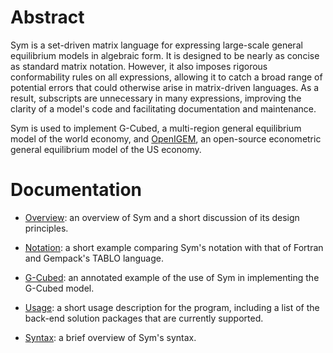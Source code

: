 # Abstract

Sym is a set-driven matrix language for expressing large-scale general 
equilibrium models in algebraic form. It is designed to be nearly as 
concise as standard matrix notation. However, it also imposes rigorous 
conformability rules on all expressions, allowing it to catch a broad 
range of potential errors that could otherwise arise in matrix-driven 
languages. As a result, subscripts are unnecessary in many expressions, 
improving the clarity of a model's code and facilitating documentation 
and maintenance. 

Sym is used to implement G-Cubed, a multi-region general equilibrium model 
of the world economy, and [OpenIGEM](https://pjwilcoxen.github.io/openigem/), 
an open-source econometric general equilibrium model of the US economy.

# Documentation

+ [Overview](sym-overview.pdf): an overview of Sym and a short discussion of 
its design principles.

+ [Notation](comparing-notation.pdf): a short example comparing Sym's 
notation with that of Fortran and Gempack's TABLO language.

+ [G-Cubed](sym-gcubed-example.pdf): an annotated example of the use
of Sym in implementing the G-Cubed model.

+ [Usage](usage.md): a short usage description for the program, 
including a list of the back-end solution packages that are currently 
supported. 

+ [Syntax](syntax.md): a brief overview of Sym's syntax.

